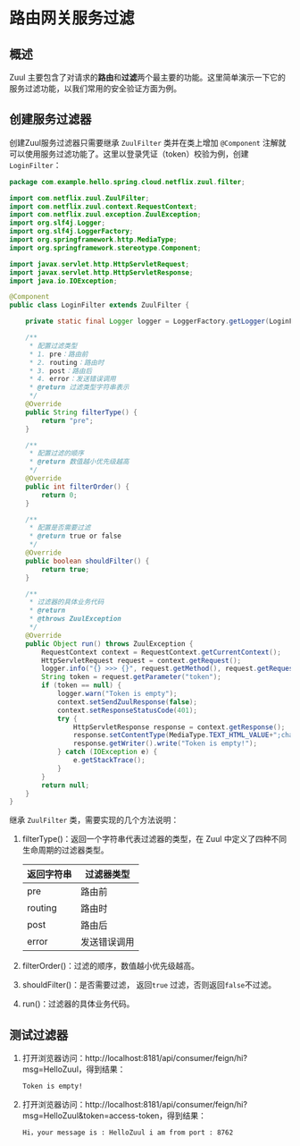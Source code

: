 # 路由网关服务过滤



## 概述

Zuul 主要包含了对请求的**路由**和**过滤**两个最主要的功能。这里简单演示一下它的服务过滤功能，以我们常用的安全验证方面为例。



## 创建服务过滤器

创建Zuul服务过滤器只需要继承 `ZuulFilter` 类并在类上增加 `@Component` 注解就可以使用服务过滤功能了。这里以登录凭证（token）校验为例，创建`LoginFilter`：

``` java
package com.example.hello.spring.cloud.netflix.zuul.filter;

import com.netflix.zuul.ZuulFilter;
import com.netflix.zuul.context.RequestContext;
import com.netflix.zuul.exception.ZuulException;
import org.slf4j.Logger;
import org.slf4j.LoggerFactory;
import org.springframework.http.MediaType;
import org.springframework.stereotype.Component;

import javax.servlet.http.HttpServletRequest;
import javax.servlet.http.HttpServletResponse;
import java.io.IOException;

@Component
public class LoginFilter extends ZuulFilter {

    private static final Logger logger = LoggerFactory.getLogger(LoginFilter.class);

    /**
     * 配置过滤类型
     * 1. pre：路由前
     * 2. routing：路由时
     * 3. post：路由后
     * 4. error：发送错误调用
     * @return 过滤类型字符串表示
     */
    @Override
    public String filterType() {
        return "pre";
    }

    /**
     * 配置过滤的顺序
     * @return 数值越小优先级越高
     */
    @Override
    public int filterOrder() {
        return 0;
    }

    /**
     * 配置是否需要过滤
     * @return true or false
     */
    @Override
    public boolean shouldFilter() {
        return true;
    }

    /**
     * 过滤器的具体业务代码
     * @return
     * @throws ZuulException
     */
    @Override
    public Object run() throws ZuulException {
        RequestContext context = RequestContext.getCurrentContext();
        HttpServletRequest request = context.getRequest();
        logger.info("{} >>> {}", request.getMethod(), request.getRequestURL().toString());
        String token = request.getParameter("token");
        if (token == null) {
            logger.warn("Token is empty");
            context.setSendZuulResponse(false);
            context.setResponseStatusCode(401);
            try {
                HttpServletResponse response = context.getResponse();
                response.setContentType(MediaType.TEXT_HTML_VALUE+";charset=UTF-8");
                response.getWriter().write("Token is empty!");
            } catch (IOException e) {
                e.getStackTrace();
            }
        }
        return null;
    }
}
```

继承 `ZuulFilter` 类，需要实现的几个方法说明：

1. filterType()：返回一个字符串代表过滤器的类型，在 Zuul 中定义了四种不同生命周期的过滤器类型。

   | 返回字符串 | 过滤器类型   |
   | ---------- | ------------ |
   | pre        | 路由前       |
   | routing    | 路由时       |
   | post       | 路由后       |
   | error      | 发送错误调用 |

2. filterOrder()：过滤的顺序，数值越小优先级越高。

3. shouldFilter()：是否需要过滤， 返回`true` 过滤，否则返回`false`不过滤。

4. run()：过滤器的具体业务代码。



## 测试过滤器

1. 打开浏览器访问：http://localhost:8181/api/consumer/feign/hi?msg=HelloZuul，得到结果：

   ``` html
   Token is empty!
   ```

   

2. 打开浏览器访问：http://localhost:8181/api/consumer/feign/hi?msg=HelloZuul&token=access-token，得到结果：

   ``` html
   Hi，your message is : HelloZuul i am from port : 8762
   ```

   







## 